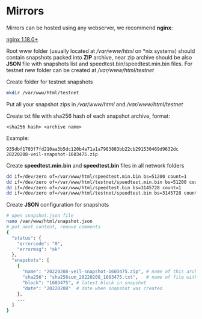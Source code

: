 # Mirrors
Mirrors can be hosted using any webserver, we recommend **nginx**:

[nginx 1.18.0+](https://nginx.org/en/)

Root www folder (usually located at */var/www/html* on *nix systems) should contain snapshots packed into **ZIP** archive, near zip archive should be also **JSON** file with snapshots list and speedtest.bin/speedtest.min.bin files. For testnet new folder can be created at */var/www/html/testnet*

Create folder for testnet snapshots
```bash
mkdir /var/www/html/testnet
```

Put all your snapshot zips in */var/www/html* and */var/www/html/testnet*

Create txt file with sha256 hash of each snapshot archive, format:
```
<sha256 hash> <archive name>
```
Example:
```
935dbf1703f7fd210aa3b5dc120b4a71a1a7983883bb22cb291530469d9632dc  20220208-veil-snapshot-1603475.zip
```

Create **speedtest.min.bin** and **speedtest.bin** files in all network folders
```bash
dd if=/dev/zero of=/var/www/html/speedtest.min.bin bs=51200 count=1
dd if=/dev/zero of=/var/www/html/testnet/speedtest.min.bin bs=51200 count=1
dd if=/dev/zero of=/var/www/html/speedtest.bin bs=3145728 count=1
dd if=/dev/zero of=/var/www/html/testnet/speedtest.bin bs=3145728 count=1
```

Create **JSON** configuration for snapshots
```bash
# open snapshot.json file
nano /var/www/html/snapshot.json
# put next content, remove comments
{
  "status": {
    "errorcode": "0",
    "errormsg": "ok"
  },
  "snapshots": [
    {
      "name": "20220208-veil-snapshot-1603475.zip", # name of this archive
      "sha256": "sha256sum_20220208_1603475.txt",   # name of file with sha256 hash of archive
      "block": "1603475", # latest block in snapshot
      "date": "20220208"  # date when snapshot was created
    },
    ...
  ]
}
```